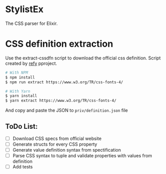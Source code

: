# StylistEx

The CSS parser for Elixir.

# CSS definition extraction

Use the extract-cssdfn script to download the official css definition. Script created by [refy](https://github.com/tidoust/reffy) pproject.

```sh
# With NPM
$ npm install
$ npm run extract https://www.w3.org/TR/css-fonts-4/ 

# With Yarn
$ yarn install
$ yarn extract https://www.w3.org/TR/css-fonts-4/
```

And copy and paste the JSON to `priv/definition.json` file

## ToDo List:

- [ ] Download CSS specs from official website
- [ ] Generate structs for every CSS property
- [ ] Generate value definition syntax from spectification
- [ ] Parse CSS syntax to tuple and validate properties with values from definition
- [ ] Add tests
